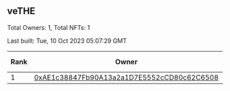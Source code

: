 ## veTHE

Total Owners: 1, Total NFTs: 1

Last built: Tue, 10 Oct 2023 05:07:29 GMT

| Rank | Owner | Voting Power | Influence | NFTs Id |
| --- | --- | --- | --- | --- |
  | 1 | [0xAE1c38847Fb90A13a2a1D7E5552cCD80c62C6508](https://debank.com/profile/0xAE1c38847Fb90A13a2a1D7E5552cCD80c62C6508?chain=bsc) | 2,708,695.64 | 3.46557% | 1 |